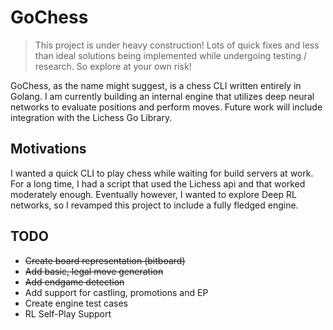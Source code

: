 # GoChess

> This project is under heavy construction! Lots of quick fixes and less than 
ideal solutions being implemented while undergoing testing / research.
So explore at your own risk!

GoChess, as the name might suggest, is a chess CLI written entirely in Golang. I am currently building an internal engine that utilizes deep neural networks to evaluate positions and perform moves. Future work will include integration with the Lichess Go Library.

## Motivations
I wanted a quick CLI to play chess while waiting for build servers at work. For a long time, I had a script that used the Lichess api and that worked
moderately enough. Eventually however, I wanted to explore Deep RL networks, so I revamped this project to include a fully fledged engine.

## TODO
- ~~Create board representation (bitboard)~~
- ~~Add basic, legal move generation~~
- ~~Add endgame detection~~
- Add support for castling, promotions and EP
- Create engine test cases
- RL Self-Play Support